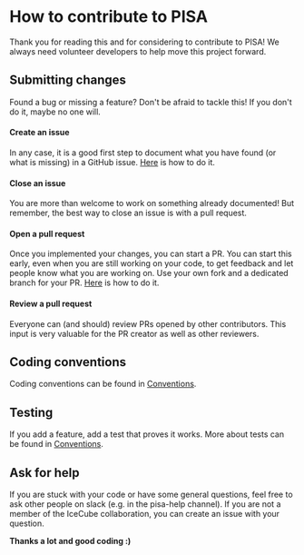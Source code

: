 # How to contribute to PISA

Thank you for reading this and for considering to contribute to PISA! We always need volunteer developers to help move this project forward.

## Submitting changes
Found a bug or missing a feature? Don't be afraid to tackle this! If you don't do it, maybe no one will.

#### Create an issue
In any case, it is a good first step to document what you have found (or what is missing) in a GitHub issue. [Here](https://docs.github.com/en/issues/tracking-your-work-with-issues/creating-an-issue) is how to do it.

#### Close an issue
You are more than welcome to work on something already documented! But remember, the best way to close an issue is with a pull request.

#### Open a pull request
Once you implemented your changes, you can start a PR. You can start this early, even when you are still working on your code, to get feedback and let people know what you are working on. Use your own fork and a dedicated branch for your PR. [Here](https://docs.github.com/en/pull-requests/collaborating-with-pull-requests/proposing-changes-to-your-work-with-pull-requests/creating-a-pull-request) is how to do it.

#### Review a pull request
Everyone can (and should) review PRs opened by other contributors. This input is very valuable for the PR creator as well as other reviewers.

## Coding conventions
Coding conventions can be found in [Conventions](https://github.com/icecube/pisa/blob/master/pisa/general_conventions.md).

## Testing
If you add a feature, add a test that proves it works. More about tests can be found in [Conventions](https://github.com/icecube/pisa/blob/master/pisa/general_conventions.md).

## Ask for help
If you are stuck with your code or have some general questions, feel free to ask other people on slack (e.g. in the pisa-help channel). If you are not a member of the IceCube collaboration, you can create an issue with your question.

**Thanks a lot and good coding :)**
